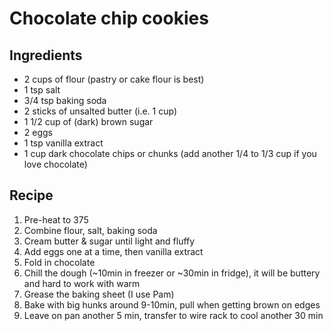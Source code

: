 # Chocolate chip cookies

## Ingredients
- 2 cups of flour (pastry or cake flour is best)
- 1 tsp salt
- 3/4 tsp baking soda
- 2 sticks of unsalted butter (i.e. 1 cup)
- 1 1/2 cup of (dark) brown sugar
- 2 eggs
- 1 tsp vanilla extract
- 1 cup dark chocolate chips or chunks (add another 1/4 to 1/3 cup if you love chocolate)

## Recipe
1. Pre-heat to 375
1. Combine flour, salt, baking soda
1. Cream butter & sugar until light and fluffy
1. Add eggs one at a time, then vanilla extract
1. Fold in chocolate
1. Chill the dough (~10min in freezer or ~30min in fridge), it will be buttery and hard to work with warm
1. Grease the baking sheet (I use Pam)
1. Bake with big hunks around 9-10min, pull when getting brown on edges
1. Leave on pan another 5 min, transfer to wire rack to cool another 30 min
